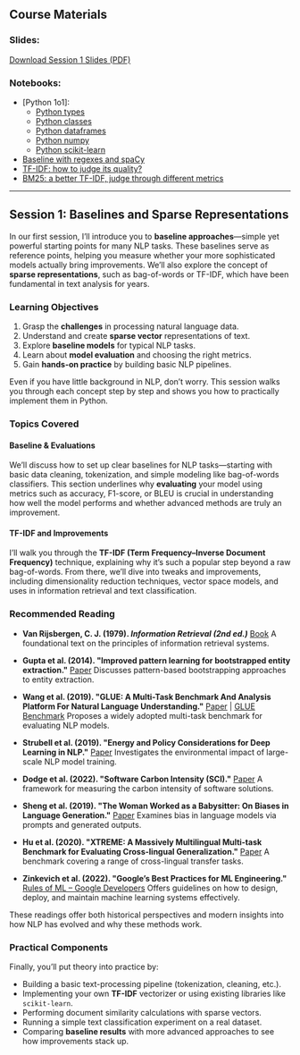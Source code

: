
## Course Materials

### Slides:

[Download Session 1 Slides (PDF)](../pdfs/2025_BSE_NLP_Session_1.pdf)

### Notebooks:

- [Python 1o1]:
    - [Python types](../notebooks/Session_1_1_Python_1o1_1.ipynb)
    - [Python classes](../notebooks/Session_1_1_Python_1o1_2.ipynb)
    - [Python dataframes](../notebooks/Session_1_1_Python_1o1_3.ipynb)
    - [Python numpy](../notebooks/Session_1_1_Python_1o1_4.ipynb)
    - [Python scikit-learn](../notebooks/Session_1_1_Python_1o1_5.ipynb)
- [Baseline with regexes and spaCy](../notebooks/Session_1_2_Baseline.ipynb)
- [TF-IDF: how to judge its quality?](../notebooks/Session_1_3_TFIDF.ipynb)
- [BM25: a better TF-IDF, judge through different metrics](../notebooks/Session_1_4_BM25.ipynb)

---

## Session 1: Baselines and Sparse Representations

In our first session, I’ll introduce you to **baseline approaches**—simple yet powerful starting points for many NLP tasks. These baselines serve as reference points, helping you measure whether your more sophisticated models actually bring improvements. We’ll also explore the concept of **sparse representations**, such as bag-of-words or TF-IDF, which have been fundamental in text analysis for years.

### Learning Objectives

1. Grasp the **challenges** in processing natural language data.
2. Understand and create **sparse vector** representations of text.
3. Explore **baseline models** for typical NLP tasks.
4. Learn about **model evaluation** and choosing the right metrics.
5. Gain **hands-on practice** by building basic NLP pipelines.

Even if you have little background in NLP, don’t worry. This session walks you through each concept step by step and shows you how to practically implement them in Python.

### Topics Covered

#### Baseline & Evaluations

We’ll discuss how to set up clear baselines for NLP tasks—starting with basic data cleaning, tokenization, and simple modeling like bag-of-words classifiers. This section underlines why **evaluating** your model using metrics such as accuracy, F1-score, or BLEU is crucial in understanding how well the model performs and whether advanced methods are truly an improvement.

#### TF-IDF and Improvements

I’ll walk you through the **TF-IDF (Term Frequency–Inverse Document Frequency)** technique, explaining why it’s such a popular step beyond a raw bag-of-words. From there, we’ll dive into tweaks and improvements, including dimensionality reduction techniques, vector space models, and uses in information retrieval and text classification.

### Recommended Reading

- **Van Rijsbergen, C. J. (1979). _Information Retrieval (2nd ed.)_**
  [Book](http://www.dcs.gla.ac.uk/Keith/Preface.html)
  A foundational text on the principles of information retrieval systems.

- **Gupta et al. (2014). "Improved pattern learning for bootstrapped entity extraction."**
  [Paper](https://aclanthology.org/W14-1611/)
  Discusses pattern-based bootstrapping approaches to entity extraction.

- **Wang et al. (2019). "GLUE: A Multi-Task Benchmark And Analysis Platform For Natural Language Understanding."**
  [Paper](https://aclanthology.org/W18-5446/) | [GLUE Benchmark](https://gluebenchmark.com)
  Proposes a widely adopted multi-task benchmark for evaluating NLP models.

- **Strubell et al. (2019). "Energy and Policy Considerations for Deep Learning in NLP."**
  [Paper](https://aclanthology.org/P19-1355/)
  Investigates the environmental impact of large-scale NLP model training.

- **Dodge et al. (2022). "Software Carbon Intensity (SCI)."**
  [Paper](https://arxiv.org/abs/2206.05229)
  A framework for measuring the carbon intensity of software solutions.

- **Sheng et al. (2019). "The Woman Worked as a Babysitter: On Biases in Language Generation."**
  [Paper](https://aclanthology.org/D19-1339/)
  Examines bias in language models via prompts and generated outputs.

- **Hu et al. (2020). "XTREME: A Massively Multilingual Multi-task Benchmark for Evaluating Cross-lingual Generalization."**
  [Paper](https://arxiv.org/abs/2003.11080)
  A benchmark covering a range of cross-lingual transfer tasks.

- **Zinkevich et al. (2022). "Google’s Best Practices for ML Engineering."**
  [Rules of ML – Google Developers](https://developers.google.com/machine-learning/guides/rules-of-ml)
  Offers guidelines on how to design, deploy, and maintain machine learning systems effectively.

These readings offer both historical perspectives and modern insights into how NLP has evolved and why these methods work.

### Practical Components

Finally, you’ll put theory into practice by:

- Building a basic text-processing pipeline (tokenization, cleaning, etc.).
- Implementing your own **TF-IDF** vectorizer or using existing libraries like `scikit-learn`.
- Performing document similarity calculations with sparse vectors.
- Running a simple text classification experiment on a real dataset.
- Comparing **baseline results** with more advanced approaches to see how improvements stack up.
